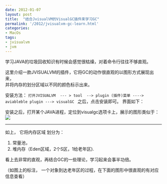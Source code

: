 ```yaml
---
date: 2012-01-07
layout: post
title:  "结合JvisualVM的VisualGC插件来学习GC"
permalink: '/2012/jvisualvm-gc-learn.html'
categories:
- MacOs
tags:
- jvisualvm
- jvm
---
```


学习JAVA的垃圾回收知识有时候会感觉很枯燥，对着命令行往往不够直观。  

这里介绍一款JVISUALVM的插件，它将GC的动作很直观的以图形方式展现出来，  
并将内存的划分区域以不同的颜色标示出来。
<!-- more -->

安装方法：
` 打开JVISUALVM  --- > tool  --> plugin (插件)菜单 ----> aviableble plugin ---> visualGC  `
之后，点击安装即可。
界面如下：  

安装之后，打开某个JAVA进程，定位到visualgc选项卡上，展示的图形类似于：  
![ ](http://farm8.staticflickr.com/7022/6654012569_2ca4561a57_b.jpg)

- - -
如上， 它将内存区域 划分为： 
1.	常量池，
2.	堆内存（Eden区域，2个S区，1给老年区).

看上去非常的直观，再结合GC的一些理论，学习起来会事半功倍。
   
（如图上的标注， 一个对象到达老年区的过程，在下面的图形中很直观的有对应信息查看）
